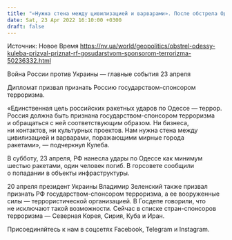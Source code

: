 ```yaml
---
title: "«Нужна стена между цивилизацией и варварами». После обстрела Одессы Кулеба призвал Запад признать Россию государством-спонсором терроризма"
date: Sat, 23 Apr 2022 16:10:00 +0300
draft: false
---
```

Источник: Новое Время https://nv.ua/world/geopolitics/obstrel-odessy-kuleba-prizval-priznat-rf-gosudarstvom-sponsorom-terrorizma-50236332.html


 Война России против Украины — главные события 23 апреля

Дипломат призвал признать Россию государством-спонсором терроризма.

«Единственная цель российских ракетных ударов по Одессе — террор. Россия должна быть признана государством-спонсором терроризма и обращаться с ней соответствующим образом. Ни бизнеса, ни контактов, ни культурных проектов. Нам нужна стена между цивилизацией и варварами, поражающими мирные города ракетами», — подчеркнул Кулеба.

В субботу, 23 апреля, РФ нанесла удары по Одессе как минимум шестью ракетами, один человек погиб. В горсовете сообщили о попадании в объекты инфраструктуры.

20 апреля президент Украины Владимир Зеленский также призвал признать РФ государством-спонсором терроризма, а ее вооруженные силы — террористической организацией. В Госдепе говорили, что не исключают такой возможности. Сейчас в списке стран-спонсоров терроризма — Северная Корея, Сирия, Куба и Иран.

Присоединяйтесь к нам в соцсетях Facebook, Telegram и Instagram.
